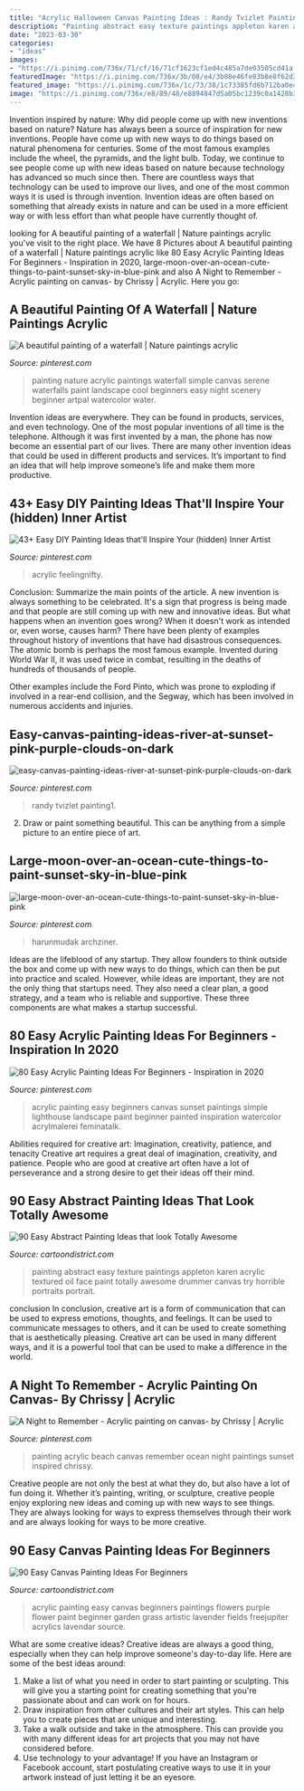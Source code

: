 ```yaml
---
title: "Acrylic Halloween Canvas Painting Ideas : Randy Tvizlet Painting1"
description: "Painting abstract easy texture paintings appleton karen acrylic textured oil face paint totally awesome drummer canvas try horrible portraits portrait"
date: "2023-03-30"
categories:
- "ideas"
images:
- "https://i.pinimg.com/736x/71/cf/16/71cf1623cf1ed4c485a7de03505cd41a.jpg"
featuredImage: "https://i.pinimg.com/736x/3b/08/e4/3b08e46fe83b8e8f62d3f935e4c3811d.jpg"
featured_image: "https://i.pinimg.com/736x/1c/73/38/1c73385fd6b712ba0e4961345b231675.jpg"
image: "https://i.pinimg.com/736x/e8/89/48/e8894847d5a05bc1239c0a1428b368d0.jpg"
---
```



Invention inspired by nature: Why did people come up with new inventions based on nature?
Nature has always been a source of inspiration for new inventions. People have come up with new ways to do things based on natural phenomena for centuries. Some of the most famous examples include the wheel, the pyramids, and the light bulb. Today, we continue to see people come up with new ideas based on nature because technology has advanced so much since then. There are countless ways that technology can be used to improve our lives, and one of the most common ways it is used is through invention. Invention ideas are often based on something that already exists in nature and can be used in a more efficient way or with less effort than what people have currently thought of.

	

		
looking for A beautiful painting of a waterfall | Nature paintings acrylic you've visit to the right place. We have 8 Pictures about A beautiful painting of a waterfall | Nature paintings acrylic like 80 Easy Acrylic Painting Ideas For Beginners - Inspiration in 2020, large-moon-over-an-ocean-cute-things-to-paint-sunset-sky-in-blue-pink and also A Night to Remember - Acrylic painting on canvas- by Chrissy | Acrylic. Here you go:
		
    
## A Beautiful Painting Of A Waterfall | Nature Paintings Acrylic

<img loading=lazy src="https://i.pinimg.com/736x/1c/73/38/1c73385fd6b712ba0e4961345b231675.jpg" onerror="this.onerror=null;this.src='https://tse1.mm.bing.net/th?id=OIP.03Ylg17zVmKCje-S2dnRpwHaKq&amp;pid=15.1';" alt="A beautiful painting of a waterfall | Nature paintings acrylic">

_Source: pinterest.com_

>painting nature acrylic paintings waterfall simple canvas serene waterfalls paint landscape cool beginners easy night scenery beginner artpal watercolor water. 

	

Invention ideas are everywhere. They can be found in products, services, and even technology. One of the most popular inventions of all time is the telephone. Although it was first invented by a man, the phone has now become an essential part of our lives. There are many other invention ideas that could be used in different products and services. It’s important to find an idea that will help improve someone’s life and make them more productive.

    
## 43+ Easy DIY Painting Ideas That&#039;ll Inspire Your (hidden) Inner Artist

<img loading=lazy src="https://i.pinimg.com/736x/c7/5e/d6/c75ed60d31ee51da8a0ef5d8680ab4f9.jpg" onerror="this.onerror=null;this.src='https://tse3.mm.bing.net/th?id=OIP.IjeOSk6ufvmnmMIOtSRQQQHaLH&amp;pid=15.1';" alt="43+ Easy DIY Painting Ideas that&#039;ll Inspire Your (hidden) Inner Artist">

_Source: pinterest.com_

>acrylic feelingnifty. 

	

Conclusion: Summarize the main points of the article.
A new invention is always something to be celebrated. It's a sign that progress is being made and that people are still coming up with new and innovative ideas. But what happens when an invention goes wrong? When it doesn't work as intended or, even worse, causes harm?
There have been plenty of examples throughout history of inventions that have had disastrous consequences. The atomic bomb is perhaps the most famous example. Invented during World War II, it was used twice in combat, resulting in the deaths of hundreds of thousands of people.

Other examples include the Ford Pinto, which was prone to exploding if involved in a rear-end collision, and the Segway, which has been involved in numerous accidents and injuries.

    
## Easy-canvas-painting-ideas-river-at-sunset-pink-purple-clouds-on-dark

<img loading=lazy src="https://i.pinimg.com/736x/12/24/9c/12249c964a28a85c93911860b9542bd4.jpg" onerror="this.onerror=null;this.src='https://tse2.mm.bing.net/th?id=OIP.syElN6CYybxdYW4rxvCXFQHaJ5&amp;pid=15.1';" alt="easy-canvas-painting-ideas-river-at-sunset-pink-purple-clouds-on-dark">

_Source: pinterest.com_

>randy tvizlet painting1. 

	

2. Draw or paint something beautiful. This can be anything from a simple picture to an entire piece of art.

    
## Large-moon-over-an-ocean-cute-things-to-paint-sunset-sky-in-blue-pink

<img loading=lazy src="https://i.pinimg.com/736x/71/cf/16/71cf1623cf1ed4c485a7de03505cd41a.jpg" onerror="this.onerror=null;this.src='https://tse1.mm.bing.net/th?id=OIP.l2c2LTfmj4NgAX4o6wmkGgHaJx&amp;pid=15.1';" alt="large-moon-over-an-ocean-cute-things-to-paint-sunset-sky-in-blue-pink">

_Source: pinterest.com_

>harunmudak archziner. 

	

Ideas are the lifeblood of any startup. They allow founders to think outside the box and come up with new ways to do things, which can then be put into practice and scaled. However, while ideas are important, they are not the only thing that startups need. They also need a clear plan, a good strategy, and a team who is reliable and supportive. These three components are what makes a startup successful.

    
## 80 Easy Acrylic Painting Ideas For Beginners - Inspiration In 2020

<img loading=lazy src="https://i.pinimg.com/736x/3b/08/e4/3b08e46fe83b8e8f62d3f935e4c3811d.jpg" onerror="this.onerror=null;this.src='https://tse3.mm.bing.net/th?id=OIP.84pkrAstqcftHCLQrC0sKQHaJ4&amp;pid=15.1';" alt="80 Easy Acrylic Painting Ideas For Beginners - Inspiration in 2020">

_Source: pinterest.com_

>acrylic painting easy beginners canvas sunset paintings simple lighthouse landscape paint beginner painted inspiration watercolor acrylmalerei feminatalk. 

	

Abilities required for creative art: Imagination, creativity, patience, and tenacity
Creative art requires a great deal of imagination, creativity, and patience. People who are good at creative art often have a lot of perseverance and a strong desire to get their ideas off their mind.

    
## 90 Easy Abstract Painting Ideas That Look Totally Awesome

<img loading=lazy src="http://www.cartoondistrict.com/wp-content/uploads/2017/06/Easy-Abstract-Painting-Ideas00016-1.jpg" onerror="this.onerror=null;this.src='https://tse4.mm.bing.net/th?id=OIP.NYKFP_wjiqR7Me6FlNVIBgHaJ4&amp;pid=15.1';" alt="90 Easy Abstract Painting Ideas that look Totally Awesome">

_Source: cartoondistrict.com_

>painting abstract easy texture paintings appleton karen acrylic textured oil face paint totally awesome drummer canvas try horrible portraits portrait. 

	

conclusion
In conclusion, creative art is a form of communication that can be used to express emotions, thoughts, and feelings. It can be used to communicate messages to others, and it can be used to create something that is aesthetically pleasing. Creative art can be used in many different ways, and it is a powerful tool that can be used to make a difference in the world.

    
## A Night To Remember - Acrylic Painting On Canvas- By Chrissy | Acrylic

<img loading=lazy src="https://i.pinimg.com/736x/e8/89/48/e8894847d5a05bc1239c0a1428b368d0.jpg" onerror="this.onerror=null;this.src='https://tse1.mm.bing.net/th?id=OIP.REJxxjInEA17wKQESmVHLAHaJ3&amp;pid=15.1';" alt="A Night to Remember - Acrylic painting on canvas- by Chrissy | Acrylic">

_Source: pinterest.com_

>painting acrylic beach canvas remember ocean night paintings sunset inspired chrissy. 

	

Creative people are not only the best at what they do, but also have a lot of fun doing it. Whether it’s painting, writing, or sculpture, creative people enjoy exploring new ideas and coming up with new ways to see things. They are always looking for ways to express themselves through their work and are always looking for ways to be more creative.

    
## 90 Easy Canvas Painting Ideas For Beginners

<img loading=lazy src="http://www.cartoondistrict.com/wp-content/uploads/2017/06/Easy-Canvas-Painting-Ideas-For-Beginners19-1.jpg" onerror="this.onerror=null;this.src='https://tse3.mm.bing.net/th?id=OIP.8QDHJrwwvueH_8Hp0fod5gHaIb&amp;pid=15.1';" alt="90 Easy Canvas Painting Ideas For Beginners">

_Source: cartoondistrict.com_

>acrylic painting easy canvas beginners paintings flowers purple flower paint beginner garden grass artistic lavender fields freejupiter acrylics lavendar source. 

	

What are some creative ideas?
Creative ideas are always a good thing, especially when they can help improve someone's day-to-day life. Here are some of the best ideas around: 
1. Make a list of what you need in order to start painting or sculpting. This will give you a starting point for creating something that you're passionate about and can work on for hours. 
2. Draw inspiration from other cultures and their art styles. This can help you to create pieces that are unique and interesting. 
3. Take a walk outside and take in the atmosphere. This can provide you with many different ideas for art projects that you may not have considered before. 
4. Use technology to your advantage! If you have an Instagram or Facebook account, start postulating creative ways to use it in your artwork instead of just letting it be an eyesore.


